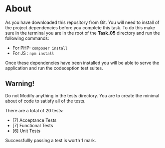 # About

As you have downloaded this repository from Git. You will need to install of the project dependencies before you complete this task. To do this make sure in the terminal you are in the root of the **Task_05** directory and run the following commands:

- For PHP: ``composer install``
- For JS : ``npm install``

Once these dependencies have been installed you will be able to serve the application and run the codeception test suites.

## Warning!
Do not Modify anything in the tests directory. You are to create the minimal about of code to satisfy all of the tests. 

There are a total of 20 tests: 
- [7] Acceptance Tests
- [7] Functional Tests
- [6] Unit Tests

Successfullly passing a test is worth 1 mark.
